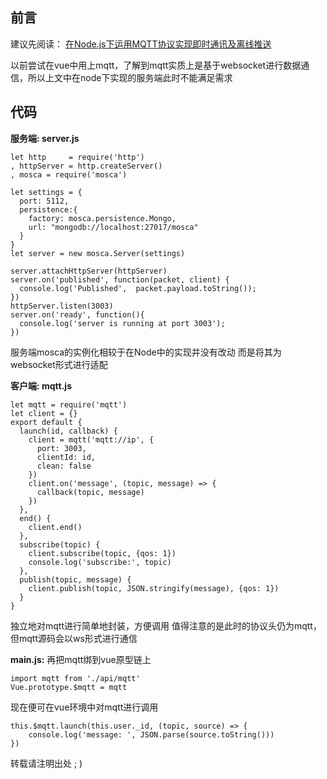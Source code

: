 ## **前言**

建议先阅读：
[在Node.js下运用MQTT协议实现即时通讯及离线推送](https://segmentfault.com/a/1190000018002561)

以前尝试在vue中用上mqtt，了解到mqtt实质上是基于websocket进行数据通信，所以上文中在node下实现的服务端此时不能满足需求

## **代码**

**服务端: server.js**

    let http     = require('http')
    , httpServer = http.createServer()
    , mosca = require('mosca')

    let settings = {
      port: 5112,
      persistence:{
        factory: mosca.persistence.Mongo,
        url: "mongodb://localhost:27017/mosca"
      }
    }
    let server = new mosca.Server(settings)
    
    server.attachHttpServer(httpServer)
    server.on('published', function(packet, client) {
      console.log('Published',  packet.payload.toString());
    })
    httpServer.listen(3003)
    server.on('ready', function(){
      console.log('server is running at port 3003');  
    })
服务端mosca的实例化相较于在Node中的实现并没有改动
而是将其为websocket形式进行适配

**客户端: mqtt.js**

    let mqtt = require('mqtt')
    let client = {}
    export default {
      launch(id, callback) {
        client = mqtt('mqtt://ip', {
          port: 3003,
          clientId: id,
          clean: false
        })
        client.on('message', (topic, message) => {
          callback(topic, message)
        })
      },
      end() {
        client.end()
      },
      subscribe(topic) {
        client.subscribe(topic, {qos: 1})
        console.log('subscribe:', topic)
      },
      publish(topic, message) {
        client.publish(topic, JSON.stringify(message), {qos: 1})
      }
    }
独立地对mqtt进行简单地封装，方便调用
值得注意的是此时的协议头仍为mqtt，
但mqtt源码会以ws形式进行通信

**main.js:**
再把mqtt绑到vue原型链上

    import mqtt from './api/mqtt'
    Vue.prototype.$mqtt = mqtt

现在便可在vue环境中对mqtt进行调用

    this.$mqtt.launch(this.user._id, (topic, source) => {
        console.log('message: ', JSON.parse(source.toString()))
    })
转载请注明出处 ; )